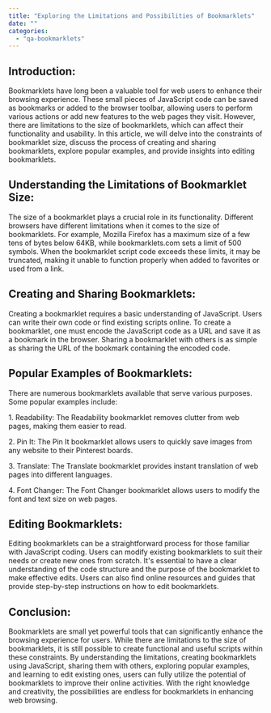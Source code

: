 ```yaml
---
title: "Exploring the Limitations and Possibilities of Bookmarklets"
date: ""
categories: 
  - "qa-bookmarklets"
---
```


## Introduction:

Bookmarklets have long been a valuable tool for web users to enhance their browsing experience. These small pieces of JavaScript code can be saved as bookmarks or added to the browser toolbar, allowing users to perform various actions or add new features to the web pages they visit. However, there are limitations to the size of bookmarklets, which can affect their functionality and usability. In this article, we will delve into the constraints of bookmarklet size, discuss the process of creating and sharing bookmarklets, explore popular examples, and provide insights into editing bookmarklets.

## Understanding the Limitations of Bookmarklet Size:

The size of a bookmarklet plays a crucial role in its functionality. Different browsers have different limitations when it comes to the size of bookmarklets. For example, Mozilla Firefox has a maximum size of a few tens of bytes below 64KB, while bookmarklets.com sets a limit of 500 symbols. When the bookmarklet script code exceeds these limits, it may be truncated, making it unable to function properly when added to favorites or used from a link.

## Creating and Sharing Bookmarklets:

Creating a bookmarklet requires a basic understanding of JavaScript. Users can write their own code or find existing scripts online. To create a bookmarklet, one must encode the JavaScript code as a URL and save it as a bookmark in the browser. Sharing a bookmarklet with others is as simple as sharing the URL of the bookmark containing the encoded code.

## Popular Examples of Bookmarklets:

There are numerous bookmarklets available that serve various purposes. Some popular examples include:

1\. Readability: The Readability bookmarklet removes clutter from web pages, making them easier to read.

2\. Pin It: The Pin It bookmarklet allows users to quickly save images from any website to their Pinterest boards.

3\. Translate: The Translate bookmarklet provides instant translation of web pages into different languages.

4\. Font Changer: The Font Changer bookmarklet allows users to modify the font and text size on web pages.

## Editing Bookmarklets:

Editing bookmarklets can be a straightforward process for those familiar with JavaScript coding. Users can modify existing bookmarklets to suit their needs or create new ones from scratch. It's essential to have a clear understanding of the code structure and the purpose of the bookmarklet to make effective edits. Users can also find online resources and guides that provide step-by-step instructions on how to edit bookmarklets.

## Conclusion:

Bookmarklets are small yet powerful tools that can significantly enhance the browsing experience for users. While there are limitations to the size of bookmarklets, it is still possible to create functional and useful scripts within these constraints. By understanding the limitations, creating bookmarklets using JavaScript, sharing them with others, exploring popular examples, and learning to edit existing ones, users can fully utilize the potential of bookmarklets to improve their online activities. With the right knowledge and creativity, the possibilities are endless for bookmarklets in enhancing web browsing.
